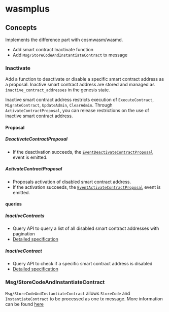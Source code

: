 # wasmplus

## Concepts

Implements the difference part with cosmwasm/wasmd.

- Add smart contract Inactivate function
- Add `Msg/StoreCodeAndInstantiateContract` tx message

### Inactivate

Add a function to deactivate or disable a specific smart contract address as a proposal.
Inactive smart contract address are stored and managed as `inactive_contract_addresses` in the genesis state.

Inactive smart contract address restricts execution of `ExecuteContract`, `MigrateContract`, `UpdateAdmin`, `ClearAdmin`.
Through `ActivateContractProposal`, you can release restrictions on the use of inactive smart contract address.

#### Proposal

##### DeactivateContractProposal

- If the deactivation succeeds, the [`EventDeactivateContractProposal`](../../docs/proto/proto-docs.md#eventdeactivatecontractproposal) event is emitted.

##### ActivateContractProposal

- Proposals activation of disabled smart contract address.
- If the activation succeeds, the [`EventActivateContractProposal`](../../docs/proto/proto-docs.md#eventactivatecontractproposal) event is emitted.

#### queries

##### InactiveContracts

- Query API to query a list of all disabled smart contract addresses with pagination
- [Detailed specification](../../docs/proto/proto-docs.md#activatecontractproposal)

##### InactiveContract

- Query API to check if a specific smart contract address is disabled
- [Detailed specification](../../docs/proto/proto-docs.md#deactivatecontractproposal)

### Msg/StoreCodeAndInstantiateContract

`Msg/StoreCodeAndInstantiateContract` allows `StoreCode` and `InstantiateContract` to be processed as one tx message.
More information can be found [here](../../docs/proto/proto-docs.md#msgstorecodeandinstantiatecontract)
